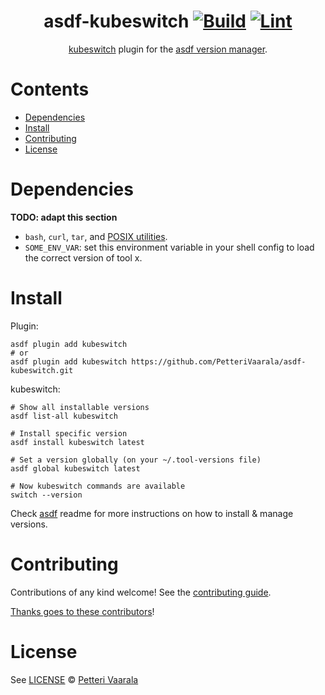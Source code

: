 <div align="center">

# asdf-kubeswitch [![Build](https://github.com/PetteriVaarala/asdf-kubeswitch/actions/workflows/build.yml/badge.svg)](https://github.com/PetteriVaarala/asdf-kubeswitch/actions/workflows/build.yml) [![Lint](https://github.com/PetteriVaarala/asdf-kubeswitch/actions/workflows/lint.yml/badge.svg)](https://github.com/PetteriVaarala/asdf-kubeswitch/actions/workflows/lint.yml)

[kubeswitch](https://github.com/danielfoehrKn/kubeswitch) plugin for the [asdf version manager](https://asdf-vm.com).

</div>

# Contents

- [Dependencies](#dependencies)
- [Install](#install)
- [Contributing](#contributing)
- [License](#license)

# Dependencies

**TODO: adapt this section**

- `bash`, `curl`, `tar`, and [POSIX utilities](https://pubs.opengroup.org/onlinepubs/9699919799/idx/utilities.html).
- `SOME_ENV_VAR`: set this environment variable in your shell config to load the correct version of tool x.

# Install

Plugin:

```shell
asdf plugin add kubeswitch
# or
asdf plugin add kubeswitch https://github.com/PetteriVaarala/asdf-kubeswitch.git
```

kubeswitch:

```shell
# Show all installable versions
asdf list-all kubeswitch

# Install specific version
asdf install kubeswitch latest

# Set a version globally (on your ~/.tool-versions file)
asdf global kubeswitch latest

# Now kubeswitch commands are available
switch --version
```

Check [asdf](https://github.com/asdf-vm/asdf) readme for more instructions on how to
install & manage versions.

# Contributing

Contributions of any kind welcome! See the [contributing guide](contributing.md).

[Thanks goes to these contributors](https://github.com/PetteriVaarala/asdf-kubeswitch/graphs/contributors)!

# License

See [LICENSE](LICENSE) © [Petteri Vaarala](https://github.com/PetteriVaarala/)
